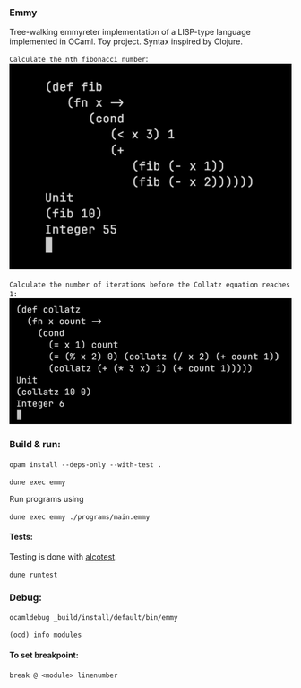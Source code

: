 ### Emmy
Tree-walking emmyreter implementation of a LISP-type language implemented in OCaml. Toy project. Syntax inspired by Clojure. 

`Calculate the nth fibonacci number`:
![](assets/fibonacci.png)

`Calculate the number of iterations before the Collatz equation reaches 1:`
![](assets/collatz.png)

### Build & run:

`opam install --deps-only --with-test .`

`dune exec emmy`

Run programs using

`dune exec emmy ./programs/main.emmy`

#### Tests:
Testing is done with [alcotest](https://github.com/mirage/alcotest).

`dune runtest`

### Debug:

`ocamldebug _build/install/default/bin/emmy`

`(ocd) info modules`

#### To set breakpoint: 

`break @ <module> linenumber`